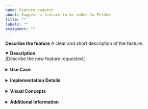 ```yaml
---
name: Feature request
about: Suggest a feature to be added to Petdex
title: ""
labels: ""
assignees: ""
---
```


**Describe the feature**
A clear and short description of the feature.

<details open>
  <summary>
    <b>Description</b>
  </summary>
  [Describe the new feature requested.]
</details>

<br>

<details> 
  <summary>
    <b>Use Case</b>
  </summary>
  
[Explain the use for this feature and how it might benefits the project.]
</details>

<br>

<details> 
  <summary>
    <b>Implementation Details</b>
  </summary>

[Provide any details or suggestions on how this feature could be implemented.]

</details>

<br>

<details> 
  <summary>
    <b>Visual Concepts</b>
  </summary>

[Include any visual representations or concepts if those are available and applicable.]

</details>

<br>

<details> 
  <summary>
    <b>Additional Information</b>
  </summary>
  
[Provide any additional information, such as context that might be relevant to the implementation of this specific feature.]
</details>
